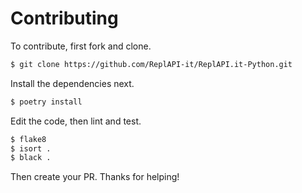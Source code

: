 # Contributing

To contribute, first fork and clone.

```sh
$ git clone https://github.com/ReplAPI-it/ReplAPI.it-Python.git
```

Install the dependencies next.

```sh
$ poetry install
```

Edit the code, then lint and test.

```sh
$ flake8
$ isort .
$ black .
```

Then create your PR. Thanks for helping!
